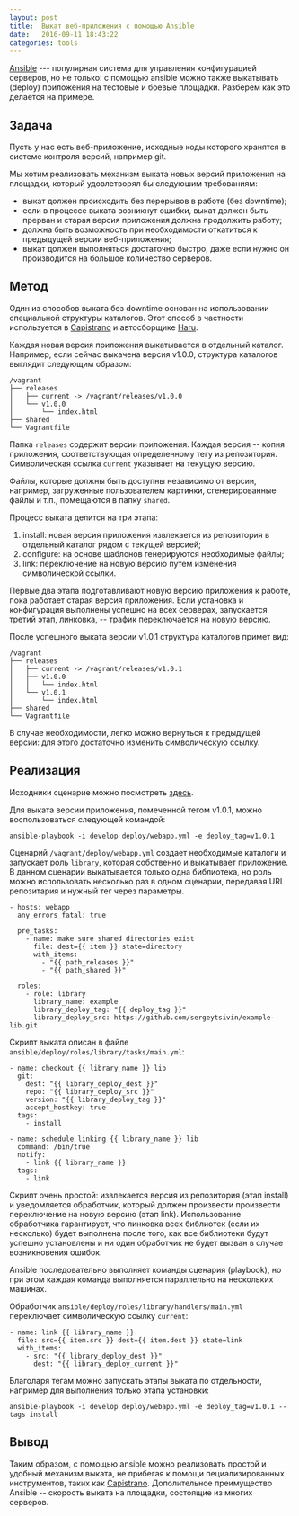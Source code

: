 ```yaml
---
layout: post
title:  Выкат веб-приложения с помощью Ansible
date:   2016-09-11 18:43:22
categories: tools
---
```


[Ansible] --- популярная система для управления конфигурацией серверов, но не только: с помощью ansible можно
также выкатывать (deploy) приложения на тестовые и боевые площадки.  Разберем как это делается на примере.

Задача
------

Пусть у нас есть веб-приложение, исходные коды которого хранятся в системе контроля версий, например git.

Мы хотим реализовать механизм выката новых версий приложения на площадки, который удовлетворял бы следуюшим требованиям:

  * выкат должен происходить без перерывов в работе (без downtime);
  * если в процессе выката возникнут ошибки, выкат должен быть прерван и старая версия приложения должна продолжить работу;
  * должна быть возможность при необходимости откатиться к предыдущей версии веб-приложения;
  * выкат должен выполняться достаточно быстро, даже если нужно он производится на большое количество серверов.


Метод
-----

Один из способов выката без downtime основан на использовании специальной структуры каталогов.
Этот способ в частности используется в [Capistrano] и автосборщике [Haru].

Каждая новая версия приложения выкатывается в отдельный каталог. Например, если сейчас выкачена версия v1.0.0,
структура каталогов выглядит следующим образом:

```
/vagrant
├── releases
│   ├── current -> /vagrant/releases/v1.0.0
│   └── v1.0.0
│       └── index.html
├── shared
└── Vagrantfile
```

Папка ``releases`` содержит версии приложения. Каждая версия -- копия приложения, соответствующая определенному тегу
из репозитория. Символическая ссылка ``current`` указывает на текущую версию.

Файлы, которые должны быть доступны независимо от версии, например, загруженные пользователем картинки, сгенерированные
файлы и т.п., помещаются в папку ``shared``.

Процесс выката делится на три этапа:

  1. install:  новая версия приложения извлекается из репозитория в отдельный каталог рядом с текущей версией;
  2. configure: на основе шаблонов генерируются необходимые файлы;
  3. link: переключение на новую версию путем изменения символической ссылки.

Первые два этапа подготавливают новую версию приложения к работе, пока работает старая версия приложения.
Если установка и конфигурация выполнены успешно на всех серверах, запускается третий этап, линковка, -- трафик
переключается на новую версию.

После успешного выката версии v1.0.1 структура каталогов примет вид:

```
/vagrant
├── releases
│   ├── current -> /vagrant/releases/v1.0.1
│   ├── v1.0.0
│   │   └── index.html
│   └── v1.0.1
│       └── index.html
├── shared
└── Vagrantfile
```

В случае необходимости, легко можно вернуться к предыдущей версии: для этого достаточно изменить символическую ссылку.


Реализация
----------

Исходники сценарие можно посмотреть [здесь](https://github.com/sergeytsivin/example-ansible).

Для выката версии приложения, помеченной тегом v1.0.1, можно воспользоваться следующей командой:

```
ansible-playbook -i develop deploy/webapp.yml -e deploy_tag=v1.0.1
```

Сценарий ``/vagrant/deploy/webapp.yml`` создает необходимые каталоги и запускает роль ``library``,
которая собственно и выкатывает приложение. В данном сценарии выкатывается только одна библиотека,
но роль можно использовать несколько раз в одном сценарии, передавая URL репозитария и нужный тег через параметры.

```
- hosts: webapp
  any_errors_fatal: true

  pre_tasks:
    - name: make sure shared directories exist
      file: dest={{ item }} state=directory
      with_items:
        - "{{ path_releases }}"
        - "{{ path_shared }}"

  roles:
    - role: library
      library_name: example
      library_deploy_tag: "{{ deploy_tag }}"
      library_deploy_src: https://github.com/sergeytsivin/example-lib.git
```

Скрипт выката описан в файле ``ansible/deploy/roles/library/tasks/main.yml``:

```
- name: checkout {{ library_name }} lib
  git:
    dest: "{{ library_deploy_dest }}"
    repo: "{{ library_deploy_src }}"
    version: "{{ library_deploy_tag }}"
    accept_hostkey: true
  tags:
    - install

- name: schedule linking {{ library_name }} lib
  command: /bin/true
  notify:
    - link {{ library_name }}
  tags:
    - link
```

Скрипт очень простой: извлекается версия из репозитория (этап install) и уведомляется обработчик, который
должен произвести произвести переключение на новую версию (этап link). Использование обработчика гарантирует,
что линковка всех библиотек (если их несколько) будет выполнена после того, как все библиотеки будут успешно
установлены и ни один обработчик не будет вызван в случае возникновения ошибок.

Ansible последовательно выполняет команды сценария (playbook), но при этом каждая команда выполняется параллельно
на нескольких машинах.

Обработчик ``ansible/deploy/roles/library/handlers/main.yml`` переключает символическую ссылку ``current``:


````
- name: link {{ library_name }}
  file: src={{ item.src }} dest={{ item.dest }} state=link
  with_items:
    - src: "{{ library_deploy_dest }}"
      dest: "{{ library_deploy_current }}"
````

Благоларя тегам можно запускать этапы выката по отдельности, например для выполнения только этапа установки:


```
ansible-playbook -i develop deploy/webapp.yml -e deploy_tag=v1.0.1 --tags install
```

Вывод
-----

Таким образом, с помощью ansible можно реализовать простой и удобный механизм выката, не прибегая к помощи
пециализированных инструментов, таких как [Capistrano]. Дополительное преимущество Ansible -- скорость выката на площадки,
состоящие из многих серверов.


[Ansible]:      https://www.ansible.com/
[Haru]:         http://theratg.github.io/haru/
[Capistrano]:   http://capistranorb.com/
